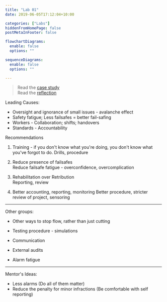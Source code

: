 ```yaml
---
title: "Lab 01"
date: 2019-06-05T17:12:04+10:00

categories: ["Labs"]
hiddenFromHomePage: false
postMetaInFooter: false

flowchartDiagrams:
  enable: false
  options: ""

sequenceDiagrams: 
  enable: false
  options: ""

---
```


> Read the [case study](../case-study-the-deepwater-horizon-accident)  
Read the [reflection](../reflections-case-study-the-deepwater-horizon-accident)  

Leading Causes:
* Oversight and ignorance of small issues - avalanche effect
* Safety fatigue; Less failsafes = better fail-safing
* Workers - Collaboration; shifts; handovers
* Standards - Accountability

Recommendations

1) Training - if you don't know what you're doing, you don't know what you've forgot to do. Drills, procedure

2) Reduce presence of failsafes  
Reduce failsafe fatigue - overconfidence, overcomplication

3) Rehabilitation over Retribution  
Reporting, review

4) Better accounting, reporting, monitoring
Better procedure, stricter review of project, sensoring


---

Other groups:

* Other ways to stop flow, rather than just cutting
* Testing procedure - simulations
* Communication

* External audits
* Alarm fatigue

---

Mentor's Ideas:

* Less alarms (Do all of them matter)
* Reduce the penalty for minor infractions (Be comfortable with self reporting)


